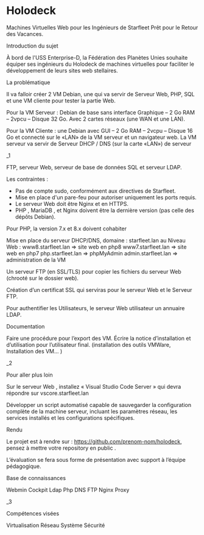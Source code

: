 # Holodeck
Machines Virtuelles Web pour les Ingénieurs de Starfleet
Prêt pour le Retour des Vacances.

Introduction du sujet

À bord de l'USS Enterprise-D, la Fédération des Planètes Unies souhaite
équiper ses ingénieurs du Holodeck de machines virtuelles pour faciliter le
développement de leurs sites web stellaires.

La problématique

Il va falloir créer 2 VM Debian, une qui va servir de Serveur Web, PHP, SQL
et une VM cliente pour tester la partie Web.

Pour la VM Serveur : Debian de base sans interface Graphique – 2 Go RAM –
2vpcu – Disque 32 Go. Avec 2 cartes réseaux (une WAN et une LAN).

Pour la VM Cliente : une Debian avec GUI – 2 Go RAM – 2vcpu – Disque 16 Go
et connecté sur le «LAN» de la VM serveur et un navigateur web.
La VM serveur va servir de Serveur DHCP / DNS (sur la carte «LAN») de serveur

_1

FTP, serveur Web, serveur de base de données SQL et serveur LDAP.

Les contraintes :
- Pas de compte sudo, conformément aux directives de Starfleet.
- Mise en place d'un pare-feu pour autoriser uniquement les ports requis.
- Le serveur Web doit être Nginx et en HTTPS.
- PHP , MariaDB , et Nginx doivent être la dernière version (pas celle des
dépôts Debian).

Pour PHP, la version 7.x et 8.x doivent cohabiter

Mise en place du serveur DHCP/DNS, domaine : starfleet.lan
au Niveau Web :
www8.starfleet.lan ⇒ site web en php8
www7.starfleet.lan ⇒ site web en php7
php.starfleet.lan ⇒ phpMyAdmin
admin.starfleet.lan ⇒ administration de la VM

Un serveur FTP (en SSL/TLS) pour copier les fichiers du serveur Web (chrooté
sur le dossier web).

Création d’un certificat SSL qui serviras pour le serveur Web et le Serveur FTP.

Pour authentifier les Utilisateurs, le serveur Web utilisateur un annuaire LDAP.

Documentation

Faire une procédure pour l’export des VM.
Écrire la notice d’installation et d’utilisation pour l’utilisateur final. (installation
des outils VMWare, Installation des VM... )

_2

Pour aller plus loin

Sur le serveur Web , installez « Visual Studio Code Server » qui devra répondre
sur vscore.starfleet.lan

Développer un script automatisé capable de sauvegarder la configuration
complète de la machine serveur, incluant les paramètres réseau, les services
installés et les configurations spécifiques.

Rendu

Le projet est à rendre sur : https://github.com/prenom-nom/holodeck,
pensez à mettre votre repository en public .

L’évaluation se fera sous forme de présentation avec support à l’équipe
pédagogique.

Base de connaissances

Webmin
Cockpit
Ldap
Php
DNS
FTP
Nginx Proxy

_3

Compétences visées

Virtualisation
Réseau
Système
Sécurité
